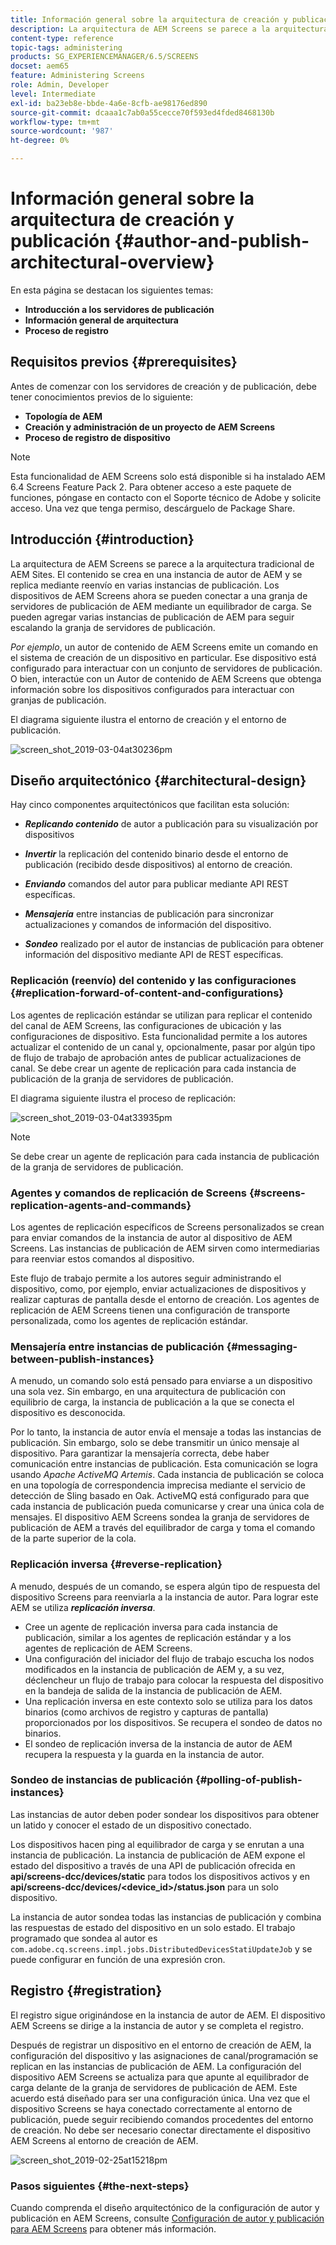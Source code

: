 ```yaml
---
title: Información general sobre la arquitectura de creación y publicación
description: La arquitectura de AEM Screens se parece a la arquitectura tradicional de AEM Sites. El contenido se crea en una instancia de autor de AEM y se replica mediante reenvío en varias instancias de publicación.
content-type: reference
topic-tags: administering
products: SG_EXPERIENCEMANAGER/6.5/SCREENS
docset: aem65
feature: Administering Screens
role: Admin, Developer
level: Intermediate
exl-id: ba23eb8e-bbde-4a6e-8cfb-ae98176ed890
source-git-commit: dcaaa1c7ab0a55cecce70f593ed4fded8468130b
workflow-type: tm+mt
source-wordcount: '987'
ht-degree: 0%

---
```


# Información general sobre la arquitectura de creación y publicación {#author-and-publish-architectural-overview}

En esta página se destacan los siguientes temas:

* **Introducción a los servidores de publicación**
* **Información general de arquitectura**
* **Proceso de registro**

## Requisitos previos {#prerequisites}

Antes de comenzar con los servidores de creación y de publicación, debe tener conocimientos previos de lo siguiente:

* **Topología de AEM**
* **Creación y administración de un proyecto de AEM Screens**
* **Proceso de registro de dispositivo**

>[!NOTE]
>
>Esta funcionalidad de AEM Screens solo está disponible si ha instalado AEM 6.4 Screens Feature Pack 2. Para obtener acceso a este paquete de funciones, póngase en contacto con el Soporte técnico de Adobe y solicite acceso. Una vez que tenga permiso, descárguelo de Package Share.

## Introducción {#introduction}

La arquitectura de AEM Screens se parece a la arquitectura tradicional de AEM Sites. El contenido se crea en una instancia de autor de AEM y se replica mediante reenvío en varias instancias de publicación. Los dispositivos de AEM Screens ahora se pueden conectar a una granja de servidores de publicación de AEM mediante un equilibrador de carga. Se pueden agregar varias instancias de publicación de AEM para seguir escalando la granja de servidores de publicación.

*Por ejemplo*, un autor de contenido de AEM Screens emite un comando en el sistema de creación de un dispositivo en particular. Ese dispositivo está configurado para interactuar con un conjunto de servidores de publicación. O bien, interactúe con un Autor de contenido de AEM Screens que obtenga información sobre los dispositivos configurados para interactuar con granjas de publicación.

El diagrama siguiente ilustra el entorno de creación y el entorno de publicación.

![screen_shot_2019-03-04at30236pm](assets/screen_shot_2019-03-04at30236pm.png)

## Diseño arquitectónico {#architectural-design}

Hay cinco componentes arquitectónicos que facilitan esta solución:

* ***Replicando contenido*** de autor a publicación para su visualización por dispositivos

* ***Invertir*** la replicación del contenido binario desde el entorno de publicación (recibido desde dispositivos) al entorno de creación.
* ***Enviando*** comandos del autor para publicar mediante API REST específicas.
* ***Mensajería*** entre instancias de publicación para sincronizar actualizaciones y comandos de información del dispositivo.
* ***Sondeo*** realizado por el autor de instancias de publicación para obtener información del dispositivo mediante API de REST específicas.

### Replicación (reenvío) del contenido y las configuraciones {#replication-forward-of-content-and-configurations}

Los agentes de replicación estándar se utilizan para replicar el contenido del canal de AEM Screens, las configuraciones de ubicación y las configuraciones de dispositivo. Esta funcionalidad permite a los autores actualizar el contenido de un canal y, opcionalmente, pasar por algún tipo de flujo de trabajo de aprobación antes de publicar actualizaciones de canal. Se debe crear un agente de replicación para cada instancia de publicación de la granja de servidores de publicación.

El diagrama siguiente ilustra el proceso de replicación:

![screen_shot_2019-03-04at33935pm](assets/screen_shot_2019-03-04at33935pm.png)

>[!NOTE]
>
>Se debe crear un agente de replicación para cada instancia de publicación de la granja de servidores de publicación.

### Agentes y comandos de replicación de Screens {#screens-replication-agents-and-commands}

Los agentes de replicación específicos de Screens personalizados se crean para enviar comandos de la instancia de autor al dispositivo de AEM Screens. Las instancias de publicación de AEM sirven como intermediarias para reenviar estos comandos al dispositivo.

Este flujo de trabajo permite a los autores seguir administrando el dispositivo, como, por ejemplo, enviar actualizaciones de dispositivos y realizar capturas de pantalla desde el entorno de creación. Los agentes de replicación de AEM Screens tienen una configuración de transporte personalizada, como los agentes de replicación estándar.

### Mensajería entre instancias de publicación {#messaging-between-publish-instances}

A menudo, un comando solo está pensado para enviarse a un dispositivo una sola vez. Sin embargo, en una arquitectura de publicación con equilibrio de carga, la instancia de publicación a la que se conecta el dispositivo es desconocida.

Por lo tanto, la instancia de autor envía el mensaje a todas las instancias de publicación. Sin embargo, solo se debe transmitir un único mensaje al dispositivo. Para garantizar la mensajería correcta, debe haber comunicación entre instancias de publicación. Esta comunicación se logra usando *Apache ActiveMQ Artemis*. Cada instancia de publicación se coloca en una topología de correspondencia imprecisa mediante el servicio de detección de Sling basado en Oak. ActiveMQ está configurado para que cada instancia de publicación pueda comunicarse y crear una única cola de mensajes. El dispositivo AEM Screens sondea la granja de servidores de publicación de AEM a través del equilibrador de carga y toma el comando de la parte superior de la cola.

### Replicación inversa {#reverse-replication}

A menudo, después de un comando, se espera algún tipo de respuesta del dispositivo Screens para reenviarla a la instancia de autor. Para lograr este AEM se utiliza ***replicación inversa***.

* Cree un agente de replicación inversa para cada instancia de publicación, similar a los agentes de replicación estándar y a los agentes de replicación de AEM Screens.
* Una configuración del iniciador del flujo de trabajo escucha los nodos modificados en la instancia de publicación de AEM y, a su vez, déclencheur un flujo de trabajo para colocar la respuesta del dispositivo en la bandeja de salida de la instancia de publicación de AEM.
* Una replicación inversa en este contexto solo se utiliza para los datos binarios (como archivos de registro y capturas de pantalla) proporcionados por los dispositivos. Se recupera el sondeo de datos no binarios.
* El sondeo de replicación inversa de la instancia de autor de AEM recupera la respuesta y la guarda en la instancia de autor.

### Sondeo de instancias de publicación {#polling-of-publish-instances}

Las instancias de autor deben poder sondear los dispositivos para obtener un latido y conocer el estado de un dispositivo conectado.

Los dispositivos hacen ping al equilibrador de carga y se enrutan a una instancia de publicación. La instancia de publicación de AEM expone el estado del dispositivo a través de una API de publicación ofrecida en **api/screens-dcc/devices/static** para todos los dispositivos activos y en **api/screens-dcc/devices/&lt;device_id>/status.json** para un solo dispositivo.

La instancia de autor sondea todas las instancias de publicación y combina las respuestas de estado del dispositivo en un solo estado. El trabajo programado que sondea al autor es `com.adobe.cq.screens.impl.jobs.DistributedDevicesStatiUpdateJob` y se puede configurar en función de una expresión cron.

## Registro {#registration}

El registro sigue originándose en la instancia de autor de AEM. El dispositivo AEM Screens se dirige a la instancia de autor y se completa el registro.

Después de registrar un dispositivo en el entorno de creación de AEM, la configuración del dispositivo y las asignaciones de canal/programación se replican en las instancias de publicación de AEM. La configuración del dispositivo AEM Screens se actualiza para que apunte al equilibrador de carga delante de la granja de servidores de publicación de AEM. Este acuerdo está diseñado para ser una configuración única. Una vez que el dispositivo Screens se haya conectado correctamente al entorno de publicación, puede seguir recibiendo comandos procedentes del entorno de creación. No debe ser necesario conectar directamente el dispositivo AEM Screens al entorno de creación de AEM.

![screen_shot_2019-02-25at15218pm](assets/screen_shot_2019-02-25at15218pm.png)

### Pasos siguientes {#the-next-steps}

Cuando comprenda el diseño arquitectónico de la configuración de autor y publicación en AEM Screens, consulte [Configuración de autor y publicación para AEM Screens](author-and-publish.md) para obtener más información.
